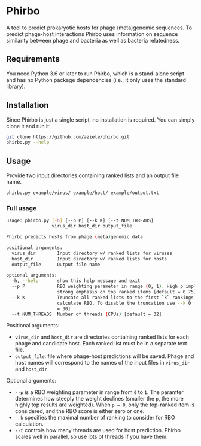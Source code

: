 # Phirbo

A tool to predict prokaryotic hosts for phage (meta)genomic sequences. To predict phage-host interactions Phirbo uses information on sequence similarity between phage and bacteria as well as bacteria relatedness.

## Requirements

You need Python 3.6 or later to run Phirbo, which is a stand-alone script and has no Python package dependencies (i.e., it only uses the standard library).


## Installation

Since Phirbo is just a single script, no installation is required. You can simply clone it and run it:

```bash
git clone https://github.com/aziele/phirbo.git
phirbo.py --help
```

## Usage

Provide two input directories containing ranked lists and an output file name.

```bash
phirbo.py example/virus/ example/host/ example/output.txt
```

### Full usage

```bash
usage: phirbo.py [-h] [--p P] [--k K] [--t NUM_THREADS]
                 virus_dir host_dir output_file

Phirbo predicts hosts from phage (meta)genomic data

positional arguments:
  virus_dir        Input directory w/ ranked lists for viruses
  host_dir         Input directory w/ ranked lists for hosts
  output_file      Output file name

optional arguments:
  -h, --help       show this help message and exit
  --p P            RBO weighting parameter in range (0, 1). High p implies
                   strong emphasis on top ranked items [default = 0.75]
  --k K            Truncate all ranked lists to the first `k` rankings to
                   calculate RBO. To disable the truncation use --k 0 [default
                   = 30]
  --t NUM_THREADS  Number of threads (CPUs) [default = 32]
```

Positional arguments:

* `virus_dir` and `host_dir` are directories containing ranked lists for each phage and candidate host. Each ranked list must be in a separate text file.
* `output_file`: file where phage-host predictions will be saved. Phage and host names will correspond to the names of the input files in `virus_dir` and `host_dir`.

Optional arguments:

* `--p` is a RBO weighting parameter in range from `0` to `1`. The paramter determines how steeply the weight declines (smaller the `p`, the more highly top results are weighted). When `p = 0`, only the top-ranked item is considered, and the RBO score is either zero or one.
* `--k` specifies the maximal number of ranking to consider for RBO calculation.
* `--t` controls how many threads are used for host prediction. Phirbo scales well in parallel, so use lots of threads if you have them.

